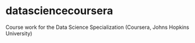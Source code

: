 # datasciencecoursera
Course work for the Data Science Specialization (Coursera, Johns Hopkins University)
